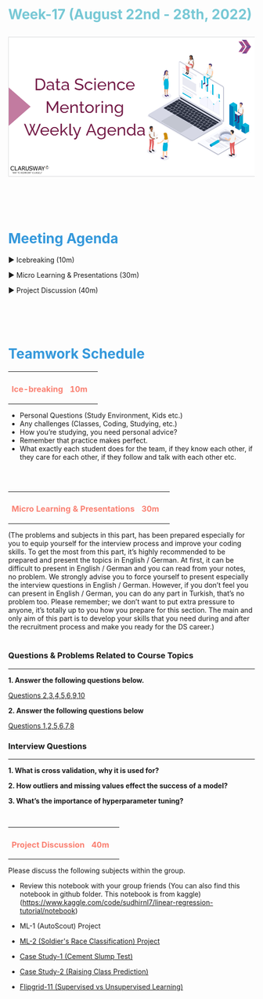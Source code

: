 <h1><strong><span style="color: #77C8D5;">Week-17 (August 22nd - 28th, 2022)</strong></span>

![logo](ds_agenda_logo.png)

<br>

<h1><strong><span style="color: #3498DB;">Meeting Agenda</strong></h1></span>

<span class="c16 c30">▶ </span><span
class="c42 c82">Icebreaking (10m)</span><span class="c16 c23"> </span>

<span class="c16 c30">▶ </span><span
class="c42 c82">Micro Learning & Presentations (30m)</span><span class="c46 c42 c48"> </span>

<span class="c30">▶ </span><span class="c46 c48 c42">Project Discussion (40m)</span>

<br>
<br>
<br>

<div style="page-break-after: always;"></div>

<h1><strong><span style="color: #3498DB;">Teamwork Schedule</strong></h1></span>

<table style= "width:100%;">
                <tr>
                <td style="color: #FA8072; text-align:left "><h3><strong><p>Ice-breaking</td>
                <td style="color: #FA8072; text-align:right;"><h3><strong><p>10m</p><td>                </tr>
</table>

- Personal Questions (Study Environment, Kids etc.) 
- Any challenges (Classes, Coding, Studying, etc.) 
- How you’re studying, you need personal advice? 
- Remember that practice makes perfect. 
- What exactly each student does for the team, if they know each other, if they care for each other, if they follow and talk with each other etc. 

<br>
<br>

<table style= "width:100%;">
                <tr>
                <td style="color: #FA8072; text-align:left "><h3><strong><p>Micro Learning & Presentations</td>
                <td style="color: #FA8072; text-align:right;"><h3><strong><p>30m</p><td>                </tr>
</table>
(The problems and subjects in this part, has been prepared especially for you to equip yourself for the interview process and improve your coding skills.
To get the most from this part, it’s highly recommended to be prepared and present the topics in English / German.
At first, it can be difficult to present in English / German and you can read from your notes, no problem.
We strongly advise you to force yourself to present especially the interview questions in English / German.
However, if you don’t feel you can present in English / German, you can do any part in Turkish, that’s no problem too.
Please remember; we don’t want to put extra pressure to anyone, it’s totally up to you how you prepare for this section.
The main and only aim of this part is to develop your skills that you need during and after the recruitment process and make you ready for the DS career.)
<br><br>

<h3><strong>Questions & Problems Related to Course Topics</strong></h4>
<hr>

**1. Answer the following questions below.**

[Questions 2,3,4,5,6,9,10](https://quizizz.com/admin/quiz/5c1a9ab932ffd9001b058a82/logistic-and-linear-regression)
<br>


**2. Answer the following questions below**

[Questions 1,2,5,6,7,8](https://quizizz.com/admin/quiz/5c327b2a544604001a838852/machine-learning-introduction)


<h3><strong>Interview Questions</strong></h4>
<hr>

**1. What is cross validation, why it is used for?**

**2. How outliers and missing values effect the success of a model?**

**3. What’s the importance of hyperparameter tuning?**


<br>
<table style= "width:100%;">
                <tr>
                <td style="color: #FA8072; text-align:left "><h3><strong><p>Project Discussion</td>
                <td style="color: #FA8072; text-align:right;"><h3><strong><p>40m</p><td>                </tr>
                
</table>


Please discuss the following subjects within the group.

- Review this notebook with your group friends (You can also find this notebook in github folder. This notebook is from kaggle)(https://www.kaggle.com/code/sudhirnl7/linear-regression-tutorial/notebook)

- ML-1 (AutoScout) Project <br>
                  
- [ML-2 (Soldier's Race Classification) Project](https://lms.clarusway.com/mod/assign/view.php?id=24091) <br> 

- [Case Study-1 (Cement Slump Test)](https://lms.clarusway.com/mod/page/view.php?id=24081)

- [Case Study-2 (Raising Class Prediction)](https://lms.clarusway.com/mod/page/view.php?id=24082)

- [Flipgrid-11 (Supervised vs Unsupervised Learning)](https://flip.com/fbfb4b2f)
